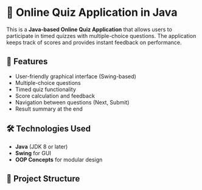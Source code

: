 # 🧠 Online Quiz Application in Java

This is a **Java-based Online Quiz Application** that allows users to participate in timed quizzes with multiple-choice questions. The application keeps track of scores and provides instant feedback on performance.

## 🚀 Features

- User-friendly graphical interface (Swing-based)
- Multiple-choice questions
- Timed quiz functionality
- Score calculation and feedback
- Navigation between questions (Next, Submit)
- Result summary at the end

## 🛠️ Technologies Used

- **Java** (JDK 8 or later)
- **Swing** for GUI
- **OOP Concepts** for modular design

## 📁 Project Structure

